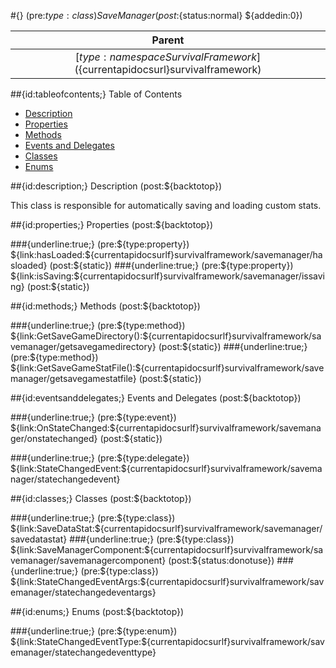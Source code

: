 #{} (pre:${type:class}) SaveManager (post:${status:normal} ${addedin:0})

| Parent |
| :---: |
| [${type:namespace} SurvivalFramework](${currentapidocsurl}survivalframework) |

##{id:tableofcontents;} Table of Contents

- [Description](#description)
- [Properties](#properties)
- [Methods](#methods)
- [Events and Delegates](#eventsanddelegates)
- [Classes](#classes)
- [Enums](#enums)

##{id:description;} Description (post:${backtotop})

This class is responsible for automatically saving and loading custom stats.

##{id:properties;} Properties (post:${backtotop})

###{underline:true;} (pre:${type:property}) ${link:hasLoaded:${currentapidocsurlf}survivalframework/savemanager/hasloaded} (post:${static})
###{underline:true;} (pre:${type:property}) ${link:isSaving:${currentapidocsurlf}survivalframework/savemanager/issaving} (post:${static})

##{id:methods;} Methods (post:${backtotop})

###{underline:true;} (pre:${type:method}) ${link:GetSaveGameDirectory():${currentapidocsurlf}survivalframework/savemanager/getsavegamedirectory} (post:${static})
###{underline:true;} (pre:${type:method}) ${link:GetSaveGameStatFile():${currentapidocsurlf}survivalframework/savemanager/getsavegamestatfile} (post:${static})

##{id:eventsanddelegates;} Events and Delegates (post:${backtotop})

###{underline:true;} (pre:${type:event}) ${link:OnStateChanged:${currentapidocsurlf}survivalframework/savemanager/onstatechanged} (post:${static})

###{underline:true;} (pre:${type:delegate}) ${link:StateChangedEvent:${currentapidocsurlf}survivalframework/savemanager/statechangedevent}

##{id:classes;} Classes (post:${backtotop})

###{underline:true;} (pre:${type:class}) ${link:SaveDataStat:${currentapidocsurlf}survivalframework/savemanager/savedatastat}
###{underline:true;} (pre:${type:class}) ${link:SaveManagerComponent:${currentapidocsurlf}survivalframework/savemanager/savemanagercomponent} (post:${status:donotuse})
###{underline:true;} (pre:${type:class}) ${link:StateChangedEventArgs:${currentapidocsurlf}survivalframework/savemanager/statechangedeventargs}

##{id:enums;} Enums (post:${backtotop})

###{underline:true;} (pre:${type:enum}) ${link:StateChangedEventType:${currentapidocsurlf}survivalframework/savemanager/statechangedeventtype}